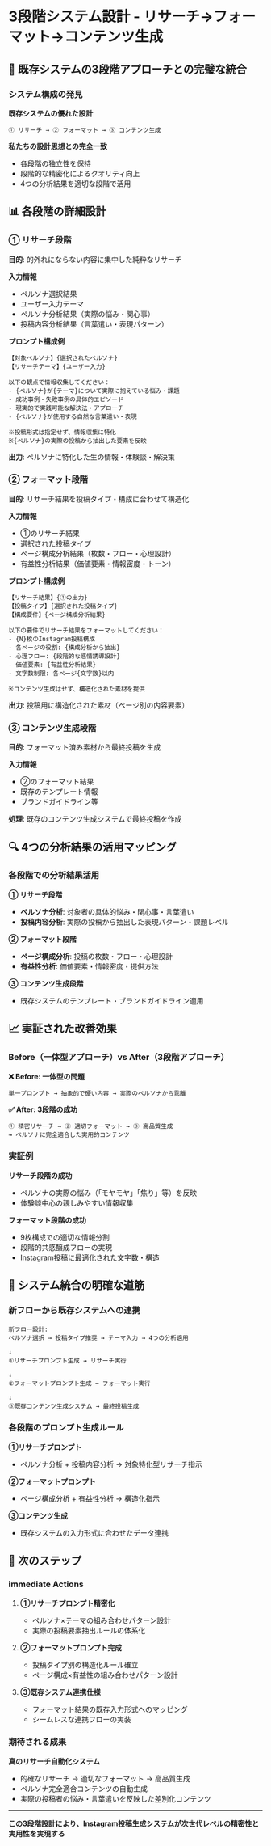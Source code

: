 # 3段階システム設計 - リサーチ→フォーマット→コンテンツ生成

## 🎯 既存システムの3段階アプローチとの完璧な統合

### **システム構成の発見**

**既存システムの優れた設計**
```
① リサーチ → ② フォーマット → ③ コンテンツ生成
```

**私たちの設計思想との完全一致**
- 各段階の独立性を保持
- 段階的な精密化によるクオリティ向上
- 4つの分析結果を適切な段階で活用

## 📊 各段階の詳細設計

### **① リサーチ段階**

**目的**: 的外れにならない内容に集中した純粋なリサーチ

**入力情報**
- ペルソナ選択結果
- ユーザー入力テーマ
- ペルソナ分析結果（実際の悩み・関心事）
- 投稿内容分析結果（言葉遣い・表現パターン）

**プロンプト構成例**
```
【対象ペルソナ】{選択されたペルソナ}
【リサーチテーマ】{ユーザー入力}

以下の観点で情報収集してください：
- {ペルソナ}が{テーマ}について実際に抱えている悩み・課題
- 成功事例・失敗事例の具体的エピソード
- 現実的で実践可能な解決法・アプローチ
- {ペルソナ}が使用する自然な言葉遣い・表現

※投稿形式は指定せず、情報収集に特化
※{ペルソナ}の実際の投稿から抽出した要素を反映
```

**出力**: ペルソナに特化した生の情報・体験談・解決策

### **② フォーマット段階**

**目的**: リサーチ結果を投稿タイプ・構成に合わせて構造化

**入力情報**
- ①のリサーチ結果
- 選択された投稿タイプ
- ページ構成分析結果（枚数・フロー・心理設計）
- 有益性分析結果（価値要素・情報密度・トーン）

**プロンプト構成例**
```
【リサーチ結果】{①の出力}
【投稿タイプ】{選択された投稿タイプ}
【構成要件】{ページ構成分析結果}

以下の要件でリサーチ結果をフォーマットしてください：
- {N}枚のInstagram投稿構成
- 各ページの役割: {構成分析から抽出}
- 心理フロー: {段階的な感情誘導設計}
- 価値要素: {有益性分析結果}
- 文字数制限: 各ページ{文字数}以内

※コンテンツ生成はせず、構造化された素材を提供
```

**出力**: 投稿用に構造化された素材（ページ別の内容要素）

### **③ コンテンツ生成段階**

**目的**: フォーマット済み素材から最終投稿を生成

**入力情報**
- ②のフォーマット結果
- 既存のテンプレート情報
- ブランドガイドライン等

**処理**: 既存のコンテンツ生成システムで最終投稿を作成

## 🔍 4つの分析結果の活用マッピング

### **各段階での分析結果活用**

**① リサーチ段階**
- **ペルソナ分析**: 対象者の具体的悩み・関心事・言葉遣い
- **投稿内容分析**: 実際の投稿から抽出した表現パターン・課題レベル

**② フォーマット段階**  
- **ページ構成分析**: 投稿の枚数・フロー・心理設計
- **有益性分析**: 価値要素・情報密度・提供方法

**③ コンテンツ生成段階**
- 既存システムのテンプレート・ブランドガイドライン適用

## 📈 実証された改善効果

### **Before（一体型アプローチ）vs After（3段階アプローチ）**

**❌ Before: 一体型の問題**
```
単一プロンプト → 抽象的で硬い内容 → 実際のペルソナから乖離
```

**✅ After: 3段階の成功**
```
① 精密リサーチ → ② 適切フォーマット → ③ 高品質生成
→ ペルソナに完全適合した実用的コンテンツ
```

### **実証例**

**リサーチ段階の成功**
- ペルソナの実際の悩み（「モヤモヤ」「焦り」等）を反映
- 体験談中心の親しみやすい情報収集

**フォーマット段階の成功**
- 9枚構成での適切な情報分割
- 段階的共感醸成フローの実現
- Instagram投稿に最適化された文字数・構造

## 🎯 システム統合の明確な道筋

### **新フローから既存システムへの連携**

```
新フロー設計:
ペルソナ選択 → 投稿タイプ推奨 → テーマ入力 → 4つの分析適用

↓ 
①リサーチプロンプト生成 → リサーチ実行

↓
②フォーマットプロンプト生成 → フォーマット実行  

↓
③既存コンテンツ生成システム → 最終投稿生成
```

### **各段階のプロンプト生成ルール**

**①リサーチプロンプト**
- ペルソナ分析 + 投稿内容分析 → 対象特化型リサーチ指示

**②フォーマットプロンプト**  
- ページ構成分析 + 有益性分析 → 構造化指示

**③コンテンツ生成**
- 既存システムの入力形式に合わせたデータ連携

## 🚀 次のステップ

### **immediate Actions**

1. **①リサーチプロンプト精密化**
   - ペルソナ×テーマの組み合わせパターン設計
   - 実際の投稿要素抽出ルールの体系化

2. **②フォーマットプロンプト完成**
   - 投稿タイプ別の構造化ルール確立
   - ページ構成×有益性の組み合わせパターン設計

3. **③既存システム連携仕様**
   - フォーマット結果の既存入力形式へのマッピング
   - シームレスな連携フローの実装

### **期待される成果**

**真のリサーチ自動化システム**
- 的確なリサーチ → 適切なフォーマット → 高品質生成
- ペルソナ完全適合コンテンツの自動生成
- 実際の投稿者の悩み・言葉遣いを反映した差別化コンテンツ

---

**この3段階設計により、Instagram投稿生成システムが次世代レベルの精密性と実用性を実現する**